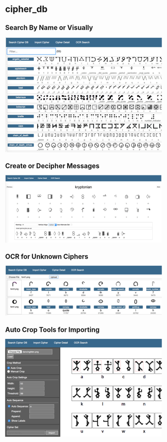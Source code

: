 # cipher_db
## Search By Name or Visually
<img src="images/list.jpg"/> 

## Create or Decipher Messages
<img src="images/detail.jpg"/> 

## OCR for Unknown Ciphers
<img src="images/ocr.jpg" width="700"/> 

## Auto Crop Tools for Importing
<img src="images/auto-crop.jpg" width="600"/> 